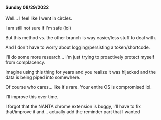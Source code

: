 #### Sunday 08/29/2022

Well... I feel like I went in circles.

I am still not sure if I'm safe (lol)

But this method vs. the other branch is way easier/less stuff to deal with.

And I don't have to worry about logging/persisting a token/shortcode.

I'll do some more research... I'm just trying to proactively protect myself from complacency.

Imagine using this thing for years and you realize it was hijacked and the data is being piped into somewhere.

Of course who cares... like it's rare. Your entire OS is compromised lol.

I'll improve this over time.

I forgot that the NANTA chrome extension is buggy, I'll have to fix that/improve it and... actually add the reminder part that I wanted